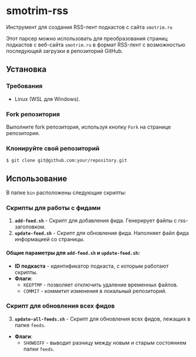 # smotrim-rss
Инструмент для создания RSS-лент подкастов с сайта `smotrim.ru`

Этот парсер можно использовать для преобразования страниц подкастов с веб-сайта `smotrim.ru` в формат RSS-лент с возможностью последующей загрузки в репозиторий GitHub.

## Установка

### Требования

- Linux (WSL для Windows).

### Fork репозитория

Выполните fork репозитория, используя кнопку `Fork` на странице репозитория.

### Клонируйте свой репозиторий

```
$ git clone git@github.com:your/repository.git
```

## Использование

В папке `bin` расположены следующие скрипты:

### Скрипты для работы с фидами

1. **`add-feed.sh`** - Скрипт для добавления фида. Генерирует файлы с rss-заголовком.
2. **`update-feed.sh`** - Скрипт для обновления фида. Наполняет файл фида информацией со страницы.

#### Общие параметры для `add-feed.sh` и `update-feed.sh`:
- **ID подкаста** - идентификатор подкаста, с которым работают скрипты.
- **Флаги**:
    - `KEEPTMP` - позволяет отключить удаление временных файлов.
    - `COMMIT` - коммитит изменения в локальный репозиторий.

### Скрипт для обновления всех фидов

3. **`update-all-feeds.sh`** - Скрипт для обновления всех фидов, лежащих в папке `feeds`.

- **Флаги**:
    - `SHOWDIFF` - выводит разницу между новым и старым состоянием папки `feeds`.